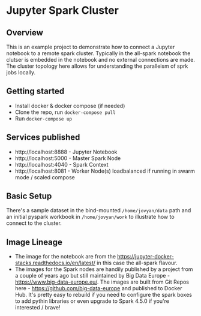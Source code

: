 # Jupyter Spark Cluster

## Overview

This is an example project to demonstrate how to connect a Jupyter notebook to a remote spark cluster.  Typically in the all-spark notebook the clutser is embedded in the notebook and no external connections are made.  The cluster topology here allows for understanding the paralleism of sprk jobs locally.

## Getting started

* Install docker & docker compose (if needed)
* Clone the repo, run `docker-compose pull`
* Run `docker-compose up`

## Services published

* http://localhost:8888 - Jupyter Notebook
* http://localhost:5000 - Master Spark Node
* http://localhost:4040 - Spark Context
* http://localhost:8081 - Worker Node(s) loadbalanced if running in swarm mode / scaled compose

## Basic Setup

There's a sample dataset in the bind-mounted `/home/jovyan/data` path and an initial pyspark workbook in `/home/jovyan/work` to illustrate how to connect to the cluster.

## Image Lineage

* The image for the notebook are from the https://jupyter-docker-stacks.readthedocs.io/en/latest/ in this case the all-spark flavour.
* The images for the Spark nodes are handily published by a project from a couple of years ago but still maintained by Big Data Europe - https://www.big-data-europe.eu/.  The images are built from Git Repos here - https://github.com/big-data-europe and published to Docker Hub.  It's pretty easy to rebuild if you need to configure the spark boxes to add pythin libraries or even upgrade to Spark 4.5.0 if you're interested / brave!
